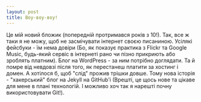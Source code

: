 ```yaml
---
layout: post
title: Воу-воу-воу!
---
```


Це мій новий бложик (попередній протримався років з 10!). Так, все ж таки я не можу, щоб не засмічувати інтернет своєю писаниною. Усілякі фейсбуки - їм нема довіри (Бо, як показує практика з Flickr та Google Music, будь-який сервіс в інтернеті рано чи пізно прикриють або зроблять платним). Блог на WordPress - за ним потрібно доглядати. Та й помре від невдовзі після того, як перестанеш платити за хостинг і домен. А хотілося б, щоб "слід" прожив трішки довше. <!--more-->Тому нова історія - "хакерський" блог на Jekyll на GitHub'і (Врешті, це щось нове та цікаве для мене в плані технологій. І можливо хоч так я нарешті почну використовувати Git!). 
